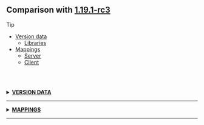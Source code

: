 ## Comparison with [1.19.1-rc3](https://github.com/PixiGeko/Minecraft-generated-data/tree/1.19.1-rc3)

> [!TIP]
> - [Version data](#version-data)
>     - [Libraries](#version-data-libraries)
> - [Mappings](#mappings)
>   - [Server](#server-mappings)
>   - [Client](#client-mappings)

<br/><br/>
<details><summary><b><ins>VERSION DATA</ins></b><a name="version-data"></a></summary>
<br/>
<table><tr><th></th><th align="left">1.19.1-rc3</th><th>1.19.1</th></tr><tr><td>World version</td><td><pre>3116</pre></td><td><pre>3117</pre></td></tr><tr><td>Protocol version</td><td><pre>1073741925</pre></td><td><pre>760</pre></td></tr></table>
<h3>Libraries<a name="version-data-libraries"></a></h3>
<details>
<summary>
Versions
</summary>
<table><tr><th></th><th align="left">1.19.1-rc3</th><th>1.19.1</th></tr><tr><td>com.mojang:authlib</td><td><pre>3.11.49</pre></td><td><pre>3.11.50</pre></td></tr></table>
</details>
</details>
<hr/>
<details><summary><b><ins>MAPPINGS</ins></b><a name="mappings"></a></summary>
<br/>
<h2>Server<a name="server-mappings"></a></h2>
<h2>Client<a name="client-mappings"></a></h2>
</details>
<hr/>
